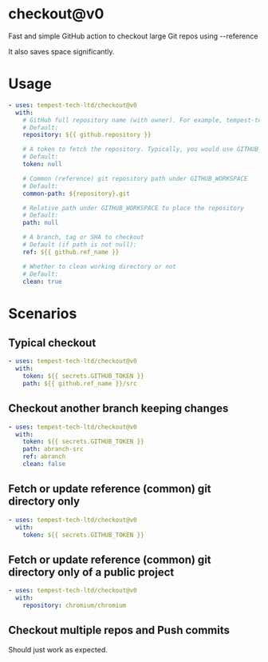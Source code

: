 # checkout@v0
Fast and simple GitHub action to checkout large Git repos using --reference

It also saves space significantly.

# Usage
```yaml
- uses: tempest-tech-ltd/checkout@v0
  with:
    # GitHub full repository name (with owner). For example, tempest-tech-ltd/checkout
    # Default:
    repository: ${{ github.repository }}

    # A token to fetch the repository. Typically, you would use GITHUB_TOKEN explicitly
    # Default:
    token: null

    # Common (reference) git repository path under GITHUB_WORKSPACE
    # Default:
    common-path: ${repository}.git

    # Relative path under GITHUB_WORKSPACE to place the repository
    # Default:
    path: null

    # A branch, tag or SHA to checkout
    # Default (if path is not null):
    ref: ${{ github.ref_name }}

    # Whether to clean working directory or not
    # Default:
    clean: true
```

# Scenarios

## Typical checkout
```yaml
- uses: tempest-tech-ltd/checkout@v0
  with:
    token: ${{ secrets.GITHUB_TOKEN }}
    path: ${{ github.ref_name }}/src
```

## Checkout another branch keeping changes
```yaml
- uses: tempest-tech-ltd/checkout@v0
  with:
    token: ${{ secrets.GITHUB_TOKEN }}
    path: abranch-src
    ref: abranch
    clean: false
```

## Fetch or update reference (common) git directory only
```yaml
- uses: tempest-tech-ltd/checkout@v0
  with:
    token: ${{ secrets.GITHUB_TOKEN }}
```

## Fetch or update reference (common) git directory only of a public project
```yaml
- uses: tempest-tech-ltd/checkout@v0
  with:
    repository: chromium/chromium
```

## Checkout multiple repos and Push commits
Should just work as expected.
